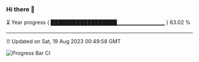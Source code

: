 ### Hi there 👋

⏳ Year progress { ██████████████████▁▁▁▁▁▁▁▁▁▁▁▁ } 63.02 %

---

⏰ Updated on Sat, 19 Aug 2023 00:49:58 GMT

![Progress Bar CI](https://github.com/liununu/liununu/workflows/Progress%20Bar%20CI/badge.svg)
